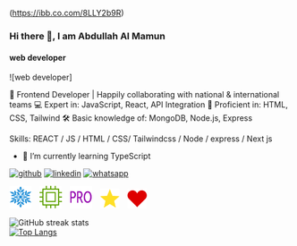(https://ibb.co.com/8LLY2b9R)
### Hi there 👋, I am Abdullah Al Mamun
#### web developer
![web developer]

🚀 Frontend Developer | Happily collaborating with national & international teams
💻 Expert in: JavaScript, React, API Integration 
🎨 Proficient in: HTML, CSS, Tailwind
🛠 Basic knowledge of: MongoDB, Node.js, Express

Skills:  REACT / JS / HTML / CSS/ Tailwindcss / Node / express / Next js

- 🌱 I’m currently learning TypeScript 


[<img src='https://cdn.jsdelivr.net/npm/simple-icons@3.0.1/icons/github.svg' alt='github' height='40'>](https://github.com/almamun528)  [<img src='https://cdn.jsdelivr.net/npm/simple-icons@3.0.1/icons/linkedin.svg' alt='linkedin' height='40'>](https://www.linkedin.com/in/mamun-js//)  [<img src='https://cdn.jsdelivr.net/npm/simple-icons@3.0.1/icons/whatsapp.svg' alt='whatsapp' height='40'>](https://wa.me/message/WQSVX5CH3VGNC1)  

<a href='https://archiveprogram.github.com/'><img src='https://raw.githubusercontent.com/acervenky/animated-github-badges/master/assets/acbadge.gif' width='40' height='40'></a> <a href='https://docs.github.com/en/developers'><img src='https://raw.githubusercontent.com/acervenky/animated-github-badges/master/assets/devbadge.gif' width='40' height='40'></a> <a href='https://github.com/pricing'><img src='https://raw.githubusercontent.com/acervenky/animated-github-badges/master/assets/pro.gif' width='40' height='40'></a> <a href='https://stars.github.com/'><img src='https://raw.githubusercontent.com/acervenky/animated-github-badges/master/assets/starbadge.gif' width='35' height='35'></a> <a href='https://docs.github.com/en/github/supporting-the-open-source-community-with-github-sponsors'><img src='https://raw.githubusercontent.com/acervenky/animated-github-badges/master/assets/sponsorbadge.gif' width='35' height='35'></a> 

![GitHub streak stats](https://streak-stats.demolab.com/?user=almamun528)  
[![Top Langs](https://github-readme-stats.vercel.app/api/top-langs/?username=almamun528)](https://github.com/anuraghazra/github-readme-stats)




